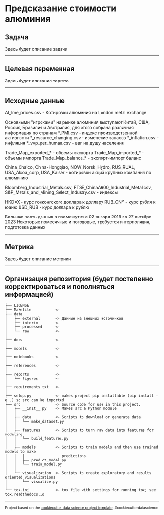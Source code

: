 Предсказание стоимости алюминия
==============================
Задача
------------
Здесь будет описание задачи

------------

Целевая переменная
------------
Здесь будет описание таргета

------------

Исходные данные
------------
Al_lme_prices.csv - Котировки алюминия на London metal exchange

Основными "игроками" на рынке алюминия выступают Китай, США, Россия, Бразилия и Австралия, для этого собрана различная информация по странам
*_PMI.csv - индекс производственной активности
*_resource_changing.csv - изменение запасов
*_inflation.csv - инфляция
*_vvp_per_human.csv - ввп на душу населения

Trade_Map_exported_* - объемы экспорта
Trade_Map_imported_* - объемы импорта
Trade_Map_balance_* - экспорт-импорт баланс

China_Chalco, China-Hongqiao, NOW_Norsk_Hydro, RUS_RUAL, USA_Alcoa_corp, USA_Kaiser - котировки акций крупных компаний по алюминию

Bloomberg_Industrial_Metals.csv, FTSE_ChinaA600_Industrial_Metal.csv, S&P_Metals_and_Mining_Select_Industry.csv - индексы

HKD=X - курс гонконгского доллара к доллару
RUB_CNY - курс рубля к юаню
USD_RUB - курс доллара к рублю

Большая часть данных в промежутке с 02 января 2018 по 27 октября 2023
Некоторые помесячные и погодовые, требуется интерполяция, подготовка данных

------------

Метрика 
------------
Здесь будет описание метрики

------------

Организация репозитория (будет постепенно корректироваться и пополняться информацией)
------------

    ├── LICENSE
    ├── Makefile           <- 
    ├── data
    │   ├── external       <- Данные из внешних источников
    │   ├── interim        <-
    │   ├── processed      <-
    │   └── raw            <-
    │
    ├── docs               <-
    │
    ├── models             <-
    │
    ├── notebooks          <-
    │
    ├── references         <-
    │
    ├── reports            <-
    │   └── figures        <-
    │
    ├── requirements.txt   <-
    │
    ├── setup.py           <- makes project pip installable (pip install -e .) so src can be imported
    ├── src                <- Source code for use in this project.
    │   ├── __init__.py    <- Makes src a Python module
    │   │
    │   ├── data           <- Scripts to download or generate data
    │   │   └── make_dataset.py
    │   │
    │   ├── features       <- Scripts to turn raw data into features for modeling
    │   │   └── build_features.py
    │   │
    │   ├── models         <- Scripts to train models and then use trained models to make
    │   │   │                 predictions
    │   │   ├── predict_model.py
    │   │   └── train_model.py
    │   │
    │   └── visualization  <- Scripts to create exploratory and results oriented visualizations
    │       └── visualize.py
    │
    └── tox.ini            <- tox file with settings for running tox; see tox.readthedocs.io


--------

<p><small>Project based on the <a target="_blank" href="https://drivendata.github.io/cookiecutter-data-science/">cookiecutter data science project template</a>. #cookiecutterdatascience</small></p>
